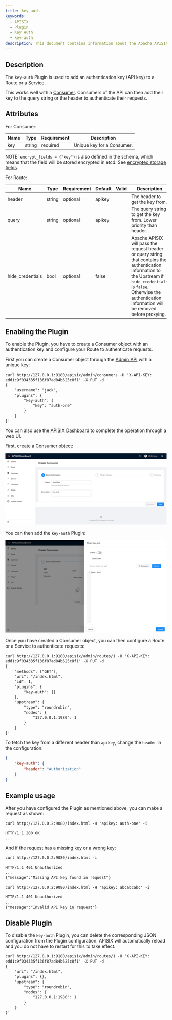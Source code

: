 ```yaml
---
title: key-auth
keywords:
  - APISIX
  - Plugin
  - Key Auth
  - key-auth
description: This document contains information about the Apache APISIX key-auth Plugin.
---
```


<!--
#
# Licensed to the Apache Software Foundation (ASF) under one or more
# contributor license agreements.  See the NOTICE file distributed with
# this work for additional information regarding copyright ownership.
# The ASF licenses this file to You under the Apache License, Version 2.0
# (the "License"); you may not use this file except in compliance with
# the License.  You may obtain a copy of the License at
#
#     http://www.apache.org/licenses/LICENSE-2.0
#
# Unless required by applicable law or agreed to in writing, software
# distributed under the License is distributed on an "AS IS" BASIS,
# WITHOUT WARRANTIES OR CONDITIONS OF ANY KIND, either express or implied.
# See the License for the specific language governing permissions and
# limitations under the License.
#
-->

## Description

The `key-auth` Plugin is used to add an authentication key (API key) to a Route or a Service.

This works well with a [Consumer](../terminology/consumer.md). Consumers of the API can then add their key to the query string or the header to authenticate their requests.

## Attributes

For Consumer:

| Name | Type   | Requirement | Description                |
|------|--------|-------------|----------------------------|
| key  | string | required    | Unique key for a Consumer. |

NOTE: `encrypt_fields = {"key"}` is also defined in the schema, which means that the field will be stored encrypted in etcd. See [encrypted storage fields](../plugin-develop.md#encrypted-storage-fields).

For Route:

| Name   | Type   | Requirement | Default | Valid | Description                                                                                                                                                                                                                                                                   |
|--------|--------|-------------|---------|-------|-------------------------------------------------------------------------------------------------------------------------------------------------------------------------------------------------------------------------------------------------------------------------------|
| header | string | optional    | apikey  |       | The header to get the key from.                                                                                                                                                                                                                                               |
| query  | string | optional    | apikey  |       | The query string to get the key from. Lower priority than header.                                                                                                                                                                                                             |
| hide_credentials   | bool | optional    | false        |       | Apache APISIX will pass the request header or query string that contains the authentication information to the Upstream if `hide_credentials` is `false`. Otherwise the authentication information will be removed before proxying.|

## Enabling the Plugin

To enable the Plugin, you have to create a Consumer object with an authentication key and configure your Route to authenticate requests.

First you can create a Consumer object through the [Admin API](../admin-api.md) with a unique key:

```shell
curl http://127.0.0.1:9180/apisix/admin/consumers -H 'X-API-KEY: edd1c9f034335f136f87ad84b625c8f1' -X PUT -d '
{
    "username": "jack",
    "plugins": {
        "key-auth": {
            "key": "auth-one"
        }
    }
}'
```

You can also use the [APISIX Dashboard](/docs/dashboard/USER_GUIDE) to complete the operation through a web UI.

First, create a Consumer object:

![create a consumer](https://raw.githubusercontent.com/apache/apisix/master/docs/assets/images/plugin/key-auth-1.png)

You can then add the `key-auth` Plugin:

![enable key-auth plugin](https://raw.githubusercontent.com/apache/apisix/master/docs/assets/images/plugin/key-auth-2.png)

Once you have created a Consumer object, you can then configure a Route or a Service to authenticate requests:

```shell
curl http://127.0.0.1:9180/apisix/admin/routes/1 -H 'X-API-KEY: edd1c9f034335f136f87ad84b625c8f1' -X PUT -d '
{
    "methods": ["GET"],
    "uri": "/index.html",
    "id": 1,
    "plugins": {
        "key-auth": {}
    },
    "upstream": {
        "type": "roundrobin",
        "nodes": {
            "127.0.0.1:1980": 1
        }
    }
}'
```

To fetch the key from a different header than `apikey`, change the `header` in the configuration:

```json
{
    "key-auth": {
        "header": "Authorization"
    }
}
```

## Example usage

After you have configured the Plugin as mentioned above, you can make a request as shown:

```shell
curl http://127.0.0.2:9080/index.html -H 'apikey: auth-one' -i
```

```
HTTP/1.1 200 OK
...
```

And if the request has a missing key or a wrong key:

```shell
curl http://127.0.0.2:9080/index.html -i
```

```
HTTP/1.1 401 Unauthorized
...
{"message":"Missing API key found in request"}
```

```shell
curl http://127.0.0.2:9080/index.html -H 'apikey: abcabcabc' -i
```

```
HTTP/1.1 401 Unauthorized
...
{"message":"Invalid API key in request"}
```

## Disable Plugin

To disable the `key-auth` Plugin, you can delete the corresponding JSON configuration from the Plugin configuration. APISIX will automatically reload and you do not have to restart for this to take effect.

```shell
curl http://127.0.0.1:9180/apisix/admin/routes/1 -H 'X-API-KEY: edd1c9f034335f136f87ad84b625c8f1' -X PUT -d '
{
    "uri": "/index.html",
    "plugins": {},
    "upstream": {
        "type": "roundrobin",
        "nodes": {
            "127.0.0.1:1980": 1
        }
    }
}'
```
